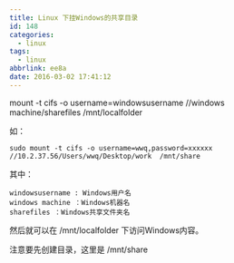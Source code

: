 ```yaml
---
title: Linux 下挂Windows的共享目录
id: 148
categories:
  - linux
tags:
  - linux
abbrlink: ee8a
date: 2016-03-02 17:41:12
---
```


mount -t cifs -o username=windowsusername //windows machine/sharefiles /mnt/localfolder

如：
```
sudo mount -t cifs -o username=wwq,password=xxxxxx  //10.2.37.56/Users/wwq/Desktop/work  /mnt/share
```
其中：
```
windowsusername : Windows用户名
windows machine ：Windows机器名
sharefiles ：Windows共享文件夹名
```

然后就可以在 /mnt/localfolder 下访问Windows内容。

注意要先创建目录，这里是 /mnt/share
